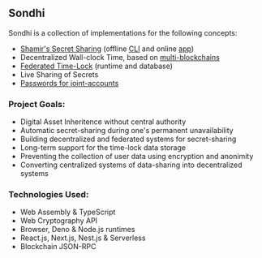 ## Sondhi

Sondhi is a collection of implementations for the following concepts:

- [Shamir's Secret Sharing](https://en.wikipedia.org/wiki/Shamir%27s_Secret_Sharing) (offline [CLI](./cli/) and online [app](./web/static-web-app/))
- Decentralized Wall-clock Time, based on [multi-blockchains](https://github.com/arafathusayn/time-lock-provider/blob/main/src/time/time.utils.ts)
- [Federated Time-Lock](./time-lock/) (runtime and database)
- Live Sharing of Secrets
- [Passwords for joint-accounts](./web/browser-extensions/)

### Project Goals:

- Digital Asset Inheritence without central authority
- Automatic secret-sharing during one's permanent unavailability
- Building decentralized and federated systems for secret-sharing
- Long-term support for the time-lock data storage
- Preventing the collection of user data using encryption and anonimity
- Converting centralized systems of data-sharing into decentralized systems

### Technologies Used:
- Web Assembly & TypeScript
- Web Cryptography API
- Browser, Deno & Node.js runtimes
- React.js, Next.js, Nest.js & Serverless
- Blockchain JSON-RPC
  
